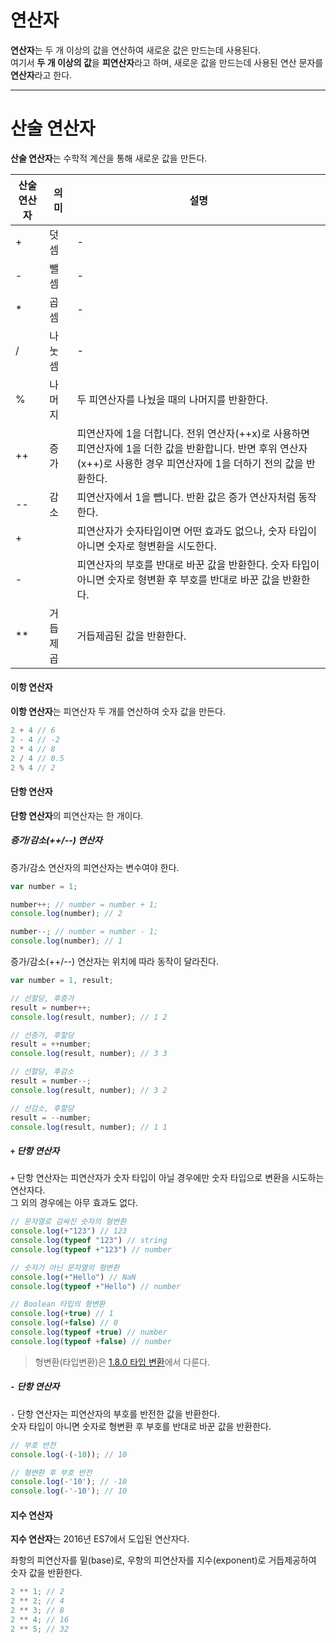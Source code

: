 # 연산자
**연산자**는 두 개 이상의 값을 연산하여 새로운 값은 만드는데 사용된다.  
여기서 **두 개 이상의 값**을 **피연산자**라고 하며, 새로운 값을 만드는데 사용된 연산 문자를 **연산자**라고 한다.

---

# 산술 연산자
**산술 연산자**는 수학적 계산을 통해 새로운 값을 만든다.

| 산술 연산자 | 의미 | 설명 |
| - | - | - |
| + | 덧셈 | - |
| - | 뺄셈 | - |
| * | 곱셈 | - |
| / | 나눗셈 | - |
| % | 나머지 | 두 피연산자를 나눴을 때의 나머지를 반환한다. |
| ++ | 증가 | 피연산자에 1을 더합니다. 전위 연산자(++x)로 사용하면 피연산자에 1을 더한 값을 반환합니다. 반면 후위 연산자(x++)로 사용한 경우 피연산자에 1을 더하기 전의 값을 반환한다. |
| -- | 감소 | 피연산자에서 1을 뺍니다. 반환 값은 증가 연산자처럼 동작한다.
| + |  | 피연산자가 숫자타입이면 어떤 효과도 없으나, 숫자 타입이 아니면 숫자로 형변환을 시도한다. |
| - |  | 피연산자의 부호를 반대로 바꾼 값을 반환한다. 숫자 타입이 아니면 숫자로 형변환 후 부호를 반대로 바꾼 값을 반환한다. |
| ** | 거듭제곱 | 거듭제곱된 값을 반환한다. |

#### 이항 연산자
**이항 연산자**는 피연산자 두 개를 연산하여 숫자 값을 만든다.
```js
2 + 4 // 6
2 - 4 // -2
2 * 4 // 8
2 / 4 // 0.5
2 % 4 // 2
```

#### 단항 연산자
**단항 연산자**의 피연산자는 한 개이다.

##### 증가/감소(++/--) 연산자
증가/감소 연산자의 피연산자는 변수여야 한다.
```js
var number = 1;

number++; // number = number + 1;
console.log(number); // 2

number--; // number = number - 1;
console.log(number); // 1
```

증가/감소(++/--) 연산자는 위치에 따라 동작이 달라진다.

```js
var number = 1, result;

// 선할당, 후증가
result = number++;
console.log(result, number); // 1 2

// 선증가, 후할당
result = ++number;
console.log(result, number); // 3 3

// 선할당, 후감소
result = number--;
console.log(result, number); // 3 2

// 선감소, 후할당
result = --number;
console.log(result, number); // 1 1
```

##### ```+``` 단항 연산자
```+``` 단항 연산자는 피연산자가 숫자 타입이 아닐 경우에만 숫자 타입으로 변환을 시도하는 연산자다.  
그 외의 경우에는 아무 효과도 없다.

```js
// 문자열로 감싸진 숫자의 형변환
console.log(+"123") // 123
console.log(typeof "123") // string
console.log(typeof +"123") // number

// 숫자가 아닌 문자열의 형변환
console.log(+"Hello") // NaN
console.log(typeof +"Hello") // number

// Boolean 타입의 형변환
console.log(+true) // 1
console.log(+false) // 0
console.log(typeof +true) // number
console.log(typeof +false) // number
```

> 형변환(타입변환)은 [1.8.0 타입 변환](https://bit.ly/3zR6gAL)에서 다룬다.

##### ```-``` 단항 연산자
```-``` 단항 연산자는 피연산자의 부호를 반전한 값을 반환한다.  
숫자 타입이 아니면 숫자로 형변환 후 부호를 반대로 바꾼 값을 반환한다.

```js
// 부호 반전
console.log(-(-10)); // 10

// 형변환 후 부호 반전
console.log(-'10'); // -10
console.log(-'-10'); // 10
```

#### 지수 연산자
**지수 연산자**는 2016년 ES7에서 도입된 연산자다.

좌항의 피연산자를 밑(base)로, 우항의 피연산자를 지수(exponent)로 거듭제공하여 숫자 값을 반환한다.

```js
2 ** 1; // 2
2 ** 2; // 4
2 ** 3; // 8
2 ** 4; // 16
2 ** 5; // 32
```